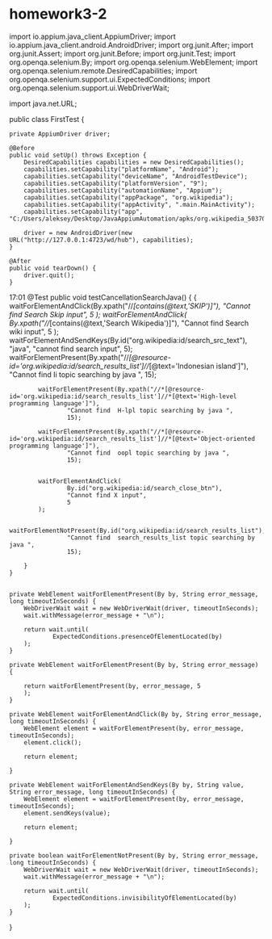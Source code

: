 # homework3-2
 
import io.appium.java_client.AppiumDriver;
import io.appium.java_client.android.AndroidDriver;
import org.junit.After;
import org.junit.Assert;
import org.junit.Before;
import org.junit.Test;
import org.openqa.selenium.By;
import org.openqa.selenium.WebElement;
import org.openqa.selenium.remote.DesiredCapabilities;
import org.openqa.selenium.support.ui.ExpectedConditions;
import org.openqa.selenium.support.ui.WebDriverWait;

import java.net.URL;

public class FirstTest {

    private AppiumDriver driver;

    @Before
    public void setUp() throws Exception {
        DesiredCapabilities capabilities = new DesiredCapabilities();
        capabilities.setCapability("platformName", "Android");
        capabilities.setCapability("deviceName", "AndroidTestDevice");
        capabilities.setCapability("platformVersion", "9");
        capabilities.setCapability("automationName", "Appium");
        capabilities.setCapability("appPackage", "org.wikipedia");
        capabilities.setCapability("appActivity", ".main.MainActivity");
        capabilities.setCapability("app", "C:/Users/aleksey/Desktop/JavaAppiumAutomation/apks/org.wikipedia_50370_apps.evozi.com.apk");

        driver = new AndroidDriver(new URL("http://127.0.0.1:4723/wd/hub"), capabilities);
    }

    @After
    public void tearDown() {
        driver.quit();
    }

17:01
@Test
    public void testСancellationSearchJava() {
        {
            waitForElementAndClick(By.xpath("//*[contains(@text,'SKIP')]"),
                    "Cannot find Search Skip input",
                    5
            );
            waitForElementAndClick(
                    By.xpath("//*[contains(@text,'Search Wikipedia')]"),
                    "Cannot find Search wiki input",
                    5
            );
            waitForElementAndSendKeys(By.id("org.wikipedia:id/search_src_text"),
                    "java",
                    "cannot find search input",
                    5);
            waitForElementPresent(By.xpath("//*[@resource-id='org.wikipedia:id/search_results_list']//*[@text='Indonesian island']"),
                    "Cannot find  Ii topic searching by java ",
                    15);

            waitForElementPresent(By.xpath("//*[@resource-id='org.wikipedia:id/search_results_list']//*[@text='High-level programming language']"),
                    "Cannot find  H-lpl topic searching by java ",
                    15);

            waitForElementPresent(By.xpath("//*[@resource-id='org.wikipedia:id/search_results_list']//*[@text='Object-oriented programming language']"),
                    "Cannot find  oopl topic searching by java ",
                    15);


            waitForElementAndClick(
                    By.id("org.wikipedia:id/search_close_btn"),
                    "Cannot find X input",
                    5
            );

            waitForElementNotPresent(By.id("org.wikipedia:id/search_results_list"),
                    "Cannot find  search_results_list topic searching by java ",
                    15);

        }
    }


    private WebElement waitForElementPresent(By by, String error_message, long timeoutInSeconds) {
        WebDriverWait wait = new WebDriverWait(driver, timeoutInSeconds);
        wait.withMessage(error_message + "\n");

        return wait.until(
                ExpectedConditions.presenceOfElementLocated(by)
        );
    }

    private WebElement waitForElementPresent(By by, String error_message) {

        return waitForElementPresent(by, error_message, 5
        );
    }

    private WebElement waitForElementAndClick(By by, String error_message, long timeoutInSeconds) {
        WebElement element = waitForElementPresent(by, error_message, timeoutInSeconds);
        element.click();

        return element;

    }

    private WebElement waitForElementAndSendKeys(By by, String value, String error_message, long timeoutInSeconds) {
        WebElement element = waitForElementPresent(by, error_message, timeoutInSeconds);
        element.sendKeys(value);

        return element;

    }

    private boolean waitForElementNotPresent(By by, String error_message, long timeoutInSeconds) {
        WebDriverWait wait = new WebDriverWait(driver, timeoutInSeconds);
        wait.withMessage(error_message + "\n");

        return wait.until(
                ExpectedConditions.invisibilityOfElementLocated(by)
        );
    }
 
}
